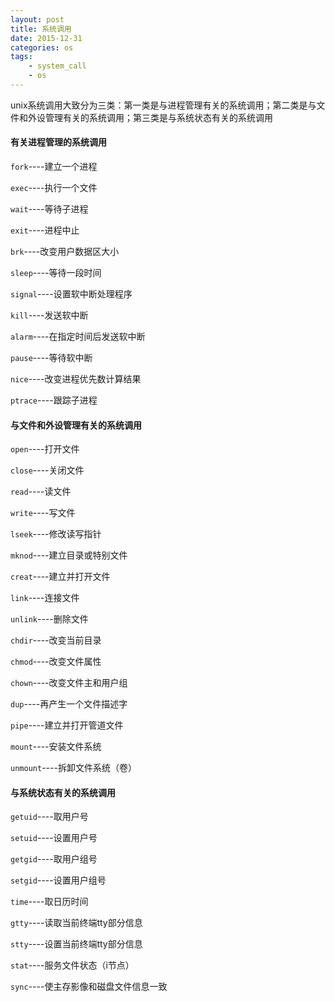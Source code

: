 ```yaml
---
layout: post
title: 系统调用
date: 2015-12-31
categories: os
tags:
    - system_call
    - os
---
```


unix系统调用大致分为三类：第一类是与进程管理有关的系统调用；第二类是与文件和外设管理有关的系统调用；第三类是与系统状态有关的系统调用

#### 有关进程管理的系统调用

`fork`----建立一个进程

`exec`----执行一个文件

`wait`----等待子进程

`exit`----进程中止

`brk`----改变用户数据区大小

`sleep`----等待一段时间

`signal`----设置软中断处理程序

`kill`----发送软中断

`alarm`----在指定时间后发送软中断

`pause`----等待软中断

`nice`----改变进程优先数计算结果

`ptrace`----跟踪子进程

#### 与文件和外设管理有关的系统调用

`open`----打开文件

`close`----关闭文件

`read`----读文件

`write`----写文件

`lseek`----修改读写指针

`mknod`----建立目录或特别文件

`creat`----建立并打开文件

`link`----连接文件

`unlink`----删除文件

`chdir`----改变当前目录

`chmod`----改变文件属性

`chown`----改变文件主和用户组

`dup`----再产生一个文件描述字

`pipe`----建立并打开管道文件

`mount`----安装文件系统

`unmount`----拆卸文件系统（卷）

#### 与系统状态有关的系统调用

`getuid`----取用户号

`setuid`----设置用户号

`getgid`----取用户组号

`setgid`----设置用户组号

`time`----取日历时间

`gtty`----读取当前终端tty部分信息

`stty`----设置当前终端tty部分信息

`stat`----服务文件状态（i节点）

`sync`----使主存影像和磁盘文件信息一致
